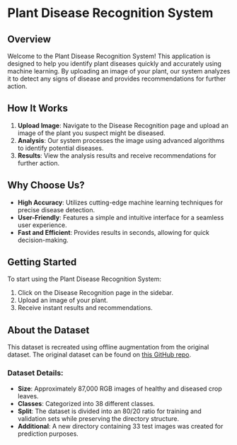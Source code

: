 # Plant Disease Recognition System

## Overview

Welcome to the Plant Disease Recognition System! This application is designed to help you identify plant diseases quickly and accurately using machine learning. By uploading an image of your plant, our system analyzes it to detect any signs of disease and provides recommendations for further action. 

## How It Works

1. **Upload Image**: Navigate to the Disease Recognition page and upload an image of the plant you suspect might be diseased.
2. **Analysis**: Our system processes the image using advanced algorithms to identify potential diseases.
3. **Results**: View the analysis results and receive recommendations for further action.

## Why Choose Us?

- **High Accuracy**: Utilizes cutting-edge machine learning techniques for precise disease detection.
- **User-Friendly**: Features a simple and intuitive interface for a seamless user experience.
- **Fast and Efficient**: Provides results in seconds, allowing for quick decision-making.

## Getting Started

To start using the Plant Disease Recognition System:

1. Click on the Disease Recognition page in the sidebar.
2. Upload an image of your plant.
3. Receive instant results and recommendations.

## About the Dataset

This dataset is recreated using offline augmentation from the original dataset. The original dataset can be found on [this GitHub repo](https://github.com/spMohanty/PlantVillage-Dataset). 

### Dataset Details:

- **Size**: Approximately 87,000 RGB images of healthy and diseased crop leaves.
- **Classes**: Categorized into 38 different classes.
- **Split**: The dataset is divided into an 80/20 ratio for training and validation sets while preserving the directory structure.
- **Additional**: A new directory containing 33 test images was created for prediction purposes.

